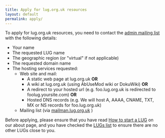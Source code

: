 ```yaml
---
title: Apply for lug.org.uk resources
layout: default
permalink: apply/
---
```

To apply for lug.org.uk resources, you need to contact the [admin mailing list](mailto:admin@lug.org.uk) with the following details:

* Your name
* The requested LUG name
* The geographic region (or "virtual" if not applicable)
* The requested domain name
* The hosting services requested:
  * Web site and mail:
    * A static web page at lug.org.uk <b>OR</b>
    * A wiki at lug.org.uk (using AbUseMod wiki or DokuWiki) <b>OR</b>
    * A redirect to your hosted url (e.g. foo.lug.org.uk is redirected to foolug.yoursite.com) <b>OR</b>
    * Hosted DNS records (e.g. We will host A, AAAA, CNAME, TXT, MX or NS records for foo.lug.org.uk)
  * Mailing list (via [mailman.lug.org.uk](https://mailman.lug.org.uk/mailman/listinfo/) )

Before applying, please ensure that you have read [How to start a LUG](/about/#start_a_lug) on our about page, and you have checked the [LUGs list](/lugs) to ensure there are no other LUGs close to you.
